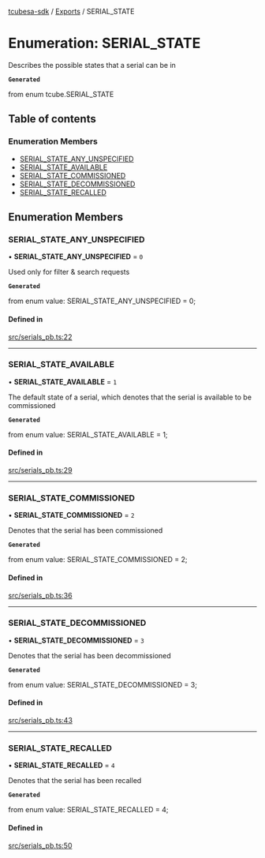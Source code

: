 [tcubesa-sdk](../README.md) / [Exports](../modules.md) / SERIAL\_STATE

# Enumeration: SERIAL\_STATE

Describes the possible states that a serial can be in

**`Generated`**

from enum tcube.SERIAL_STATE

## Table of contents

### Enumeration Members

- [SERIAL\_STATE\_ANY\_UNSPECIFIED](SERIAL_STATE.md#serial_state_any_unspecified)
- [SERIAL\_STATE\_AVAILABLE](SERIAL_STATE.md#serial_state_available)
- [SERIAL\_STATE\_COMMISSIONED](SERIAL_STATE.md#serial_state_commissioned)
- [SERIAL\_STATE\_DECOMMISSIONED](SERIAL_STATE.md#serial_state_decommissioned)
- [SERIAL\_STATE\_RECALLED](SERIAL_STATE.md#serial_state_recalled)

## Enumeration Members

### SERIAL\_STATE\_ANY\_UNSPECIFIED

• **SERIAL\_STATE\_ANY\_UNSPECIFIED** = ``0``

Used only for filter & search requests

**`Generated`**

from enum value: SERIAL_STATE_ANY_UNSPECIFIED = 0;

#### Defined in

[src/serials_pb.ts:22](https://github.com/TCUBEAI-TECHNOLOGIES-PRIVATE-LIMITED/ts-sdk/blob/b410bb1/src/serials_pb.ts#L22)

___

### SERIAL\_STATE\_AVAILABLE

• **SERIAL\_STATE\_AVAILABLE** = ``1``

The default state of a serial, which denotes that the serial is available to be commissioned

**`Generated`**

from enum value: SERIAL_STATE_AVAILABLE = 1;

#### Defined in

[src/serials_pb.ts:29](https://github.com/TCUBEAI-TECHNOLOGIES-PRIVATE-LIMITED/ts-sdk/blob/b410bb1/src/serials_pb.ts#L29)

___

### SERIAL\_STATE\_COMMISSIONED

• **SERIAL\_STATE\_COMMISSIONED** = ``2``

Denotes that the serial has been commissioned

**`Generated`**

from enum value: SERIAL_STATE_COMMISSIONED = 2;

#### Defined in

[src/serials_pb.ts:36](https://github.com/TCUBEAI-TECHNOLOGIES-PRIVATE-LIMITED/ts-sdk/blob/b410bb1/src/serials_pb.ts#L36)

___

### SERIAL\_STATE\_DECOMMISSIONED

• **SERIAL\_STATE\_DECOMMISSIONED** = ``3``

Denotes that the serial has been decommissioned

**`Generated`**

from enum value: SERIAL_STATE_DECOMMISSIONED = 3;

#### Defined in

[src/serials_pb.ts:43](https://github.com/TCUBEAI-TECHNOLOGIES-PRIVATE-LIMITED/ts-sdk/blob/b410bb1/src/serials_pb.ts#L43)

___

### SERIAL\_STATE\_RECALLED

• **SERIAL\_STATE\_RECALLED** = ``4``

Denotes that the serial has been recalled

**`Generated`**

from enum value: SERIAL_STATE_RECALLED = 4;

#### Defined in

[src/serials_pb.ts:50](https://github.com/TCUBEAI-TECHNOLOGIES-PRIVATE-LIMITED/ts-sdk/blob/b410bb1/src/serials_pb.ts#L50)
